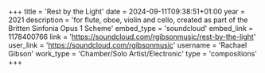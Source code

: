 +++
title = 'Rest by the Light'
date = 2024-09-11T09:38:51+01:00
year = 2021
description = 'for flute, oboe, violin and cello, created as part of the Britten Sinfonia Opus 1 Scheme'
embed_type = 'soundcloud'
embed_link = 1178400766
link = 'https://soundcloud.com/rgibsonmusic/rest-by-the-light'
user_link = 'https://soundcloud.com/rgibsonmusic'
username = 'Rachael Gibson'
work_type = 'Chamber/Solo Artist/Electronic'
type = 'compositions'
+++